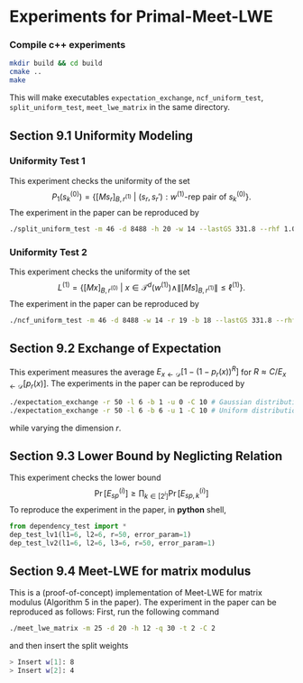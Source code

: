 # Experiments for Primal-Meet-LWE

### Compile c++ experiments

```bash
mkdir build && cd build
cmake ..
make
```

This will make executables `expectation_exchange`, `ncf_uniform_test`, `split_uniform_test`, `meet_lwe_matrix` in the same directory.
  
## Section 9.1 Uniformity Modeling
  
### Uniformity Test 1
 
This experiment checks the uniformity of the set 
$$P_1(s_k^{(0)}) = \{[Ms_r]_{B, r^{(1)}} ~|~ (s_r, s_r'): w^{(1)}\text{-rep pair of~} s_k^{(0)}\} .$$
The experiment in the paper can be reproduced by
```bash
./split_uniform_test -m 46 -d 8488 -h 20 -w 14 --lastGS 331.8 --rhf 1.0048 # from q = 2^699 and beta = 300
```  

### Uniformity Test 2
This experiment checks the uniformity of the set 
$$L^{(1)} = \{[Mx]_{B, r^{(0)}} ~|~ x \in \mathcal{T}^d(w^{(1)}) \wedge \|[Ms]_{B, r^{(1)}}\| \le \ell^{(1)}\} .$$
The experiment in the paper can be reproduced by
```bash
./ncf_uniform_test -m 46 -d 8488 -w 14 -r 19 -b 18 --lastGS 331.8 --rhf 1.0048 # from q = 2^699 and beta = 300
```

## Section 9.2 Exchange of Expectation
This experiment measures the average $E_{x\leftarrow \mathcal D}\left[ 1 - (1 - p_{r}(x))^{R} \right]$ for $R \approx C/E_{x\leftarrow \mathcal D}[p_r(x)]$.
The experiments in the paper can be reproduced by
```bash
./expectation_exchange -r 50 -l 6 -b 1 -u 0 -C 10 # Gaussian distribution
./expectation_exchange -r 50 -l 6 -b 6 -u 1 -C 10 # Uniform distribution
```
while varying the dimension $r$.

## Section 9.3 Lower Bound by Neglicting Relation
This experiment checks the lower bound 
$$ \Pr[E_{sp}^{(i)}] \ge \prod_{k\in [2^i]}\Pr[E_{sp, k}^{(i)}]$$
To reproduce the experiment in the paper, in **python** shell,
```python
from dependency_test import *
dep_test_lv1(l1=6, l2=6, r=50, error_param=1)
dep_test_lv2(l1=6, l2=6, l3=6, r=50, error_param=1)
```

## Section 9.4 Meet-LWE for matrix modulus
This is a (proof-of-concept) implementation of Meet-LWE for matrix modulus (Algorithm 5 in the paper).
The experiment in the paper can be reproduced as follows:
First, run the following command
```bash
./meet_lwe_matrix -m 25 -d 20 -h 12 -q 30 -t 2 -C 2
```
and then insert the split weights
```bash
> Insert w[1]: 8
> Insert w[2]: 4
```